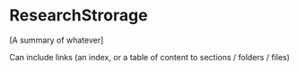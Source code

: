 # ResearchStrorage

[A summary of whatever]

Can include links (an index, or a table of content to sections / folders / files)
